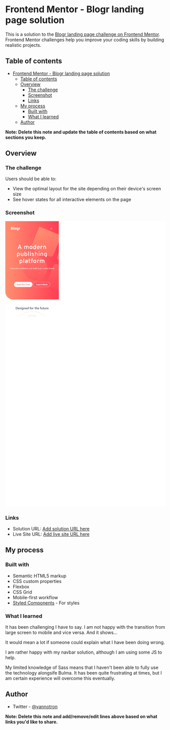 # Frontend Mentor - Blogr landing page solution

This is a solution to the [Blogr landing page challenge on Frontend Mentor](https://www.frontendmentor.io/challenges/blogr-landing-page-EX2RLAApP). Frontend Mentor challenges help you improve your coding skills by building realistic projects. 

## Table of contents

- [Frontend Mentor - Blogr landing page solution](#frontend-mentor---blogr-landing-page-solution)
  - [Table of contents](#table-of-contents)
  - [Overview](#overview)
    - [The challenge](#the-challenge)
    - [Screenshot](#screenshot)
    - [Links](#links)
  - [My process](#my-process)
    - [Built with](#built-with)
    - [What I learned](#what-i-learned)
  - [Author](#author)

**Note: Delete this note and update the table of contents based on what sections you keep.**

## Overview

### The challenge

Users should be able to:

- View the optimal layout for the site depending on their device's screen size
- See hover states for all interactive elements on the page

### Screenshot

![](./images/Screenshot_mobile.png)


### Links

- Solution URL: [Add solution URL here](https://github.com/Yannotron/FrontendMentor-BlogrLandingPage)
- Live Site URL: [Add live site URL here](https://yannotron.github.io/FrontendMentor-BlogrLandingPage/)

## My process

### Built with

- Semantic HTML5 markup
- CSS custom properties
- Flexbox
- CSS Grid
- Mobile-first workflow
- [Styled Components](https://bulma.io) - For styles


### What I learned

It has been challenging I have to say. I am not happy with the transition from large screen to mobile and vice versa. And it shows...

It would mean a lot if someone could explain what I have been doing wrong.

I am rather happy with my navbar solution, although I am using some JS to help.

My limited knowledge of Sass means that I haven't been able to fully use the technology alongsife Bulma. It has been quite frustrating at times, but I am certain experience will overcome this eventually.

## Author

- Twitter - [@yannotron](https://www.twitter.com/yourusername)

**Note: Delete this note and add/remove/edit lines above based on what links you'd like to share.**

